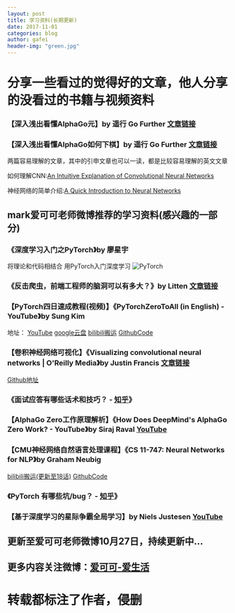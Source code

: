 ```yaml
---
layout: post
title: 学习资料(长期更新)
date: 2017-11-01
categories: blog
author: gafei
header-img: "green.jpg"
---
```


# 分享一些看过的觉得好的文章，他人分享的没看过的书籍与视频资料
### 【深入浅出看懂AlphaGo元】by 遥行 Go Further [文章链接](https://charlesliuyx.github.io/2017/10/18/%E6%B7%B1%E5%85%A5%E6%B5%85%E5%87%BA%E7%9C%8B%E6%87%82AlphaGo%E5%85%83/)
### 【深入浅出看懂AlphaGo如何下棋】by 遥行 Go Further [文章链接](https://charlesliuyx.github.io/2017/05/27/AlphaGo%E8%BF%90%E8%A1%8C%E5%8E%9F%E7%90%86%E8%A7%A3%E6%9E%90/)
两篇容易理解的文章，其中的引申文章也可以一读，都是比较容易理解的英文文章

如何理解CNN:[An Intuitive Explanation of Convolutional Neural Networks](https://ujjwalkarn.me/2016/08/11/intuitive-explanation-convnets/)

神经网络的简单介绍:[A Quick Introduction to Neural Networks](https://ujjwalkarn.me/2016/08/09/quick-intro-neural-networks/)

## mark爱可可老师微博推荐的学习资料(感兴趣的一部分)
### 《深度学习入门之PyTorch》by 廖星宇
将理论和代码相结合
用PyTorch入门深度学习
![PyTorch](http://img11.360buyimg.com/n1/s200x200_jfs/t9517/149/1332601078/157405/8201e99b/59df9770Nccd260dd.jpg)
### 《反击爬虫，前端工程师的脑洞可以有多大？》by Litten [文章链接](http://litten.me/2017/07/09/prevent-spiders/)
### 【PyTorch四日速成教程(视频)】《PyTorchZeroToAll (in English) - YouTube》by Sung Kim
地址：
[YouTube](https://www.youtube.com/playlist?list=PLlMkM4tgfjnJ3I-dbhO9JTw7gNty6o_2m)
[google云盘](https://drive.google.com/drive/folders/0B41Zbb4c8HVyUndGdGdJSXd5d3M)
[bilibili搬运](https://www.bilibili.com/video/av15823922/)
[GithubCode](https://github.com//hunkim/PyTorchZeroToAll)
### 【卷积神经网络可视化】《Visualizing convolutional neural networks | O'Reilly Media》by Justin Francis [文章链接](https://www.oreilly.com/ideas/visualizing-convolutional-neural-networks)
[Github地址](https:\//github.com\/wagonhelm/Visualizing-Convnets/)
### 《面试应答有哪些话术和技巧？ - [知乎](https://www.zhihu.com/question/35953016)》
### 【AlphaGo Zero工作原理解析】《How Does DeepMind's AlphaGo Zero Work? - YouTube》by Siraj Raval [YouTube](https://www.youtube.com/watch?v=vC66XFoN4DE)
### 【CMU神经网络自然语言处理课程】《CS 11-747: Neural Networks for NLP》by Graham Neubig
[bilibili搬运(更新至18话)](https://www.bilibili.com/video/av14153689/)
[GithubCode](https://github.com/bastings/nn4nlp2017-code-pytorch)
### 《PyTorch 有哪些坑/bug？ - [知乎](https://www.zhihu.com/question/67209417)》
### 【基于深度学习的星际争霸全局学习】by Niels Justesen  [YouTube](https://www.youtube.com/watch?v=gCa5OejosYA)
## 更新至爱可可老师微博10月27日，持续更新中…
## 更多内容关注微博：[爱可可-爱生活](http://weibo.com/p/1005051402400261/home?from=page_100505&mod=TAB&is_all=1#place)

# 转载都标注了作者，侵删
